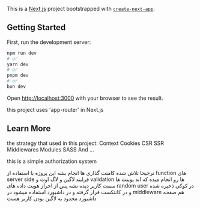 This is a [Next.js](https://nextjs.org) project bootstrapped with [`create-next-app`](https://nextjs.org/docs/app/api-reference/cli/create-next-app).

## Getting Started

First, run the development server:

```bash
npm run dev
# or
yarn dev
# or
pnpm dev
# or
bun dev
```

Open [http://localhost:3000](http://localhost:3000) with your browser to see the result.

this project uses 'app-router' in Next.js

## Learn More

the strategy that used in this project:
Context
Cookies
CSR
SSR
Middlewares
Modules
SASS
And ...

this is a simple authorization system

ترجیحا تلاش شده کامنت گذاری ها انجام بشه
این پروژه با استفاده از function های server side فرایند لاگین و لاگ اوت و validation ها رو انجام میده که اند پوینت ها سمت کاربر دیده نشه
پس از احراز هویت داده های random user در کوکی ذخیره شده و در کانتکست قرار گرفته و در داشبورد استفاده میشود
در middleware هم صفحه داشبورد محدود به لاگین بودن کاربر هست
